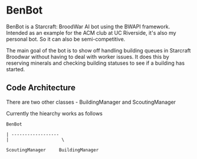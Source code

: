 BenBot
==========

BenBot is a Starcraft: BroodWar AI bot using the BWAPI framework. Intended as an example for the ACM club at UC Riverside,
it's also my personal bot. So it can also be semi-competitive.

The main goal of the bot is to show off handling building queues in Starcraft Broodwar without having to deal with
worker issues. It does this by reserving minerals and checking building statuses to see if a building has started.


Code Architecture
---------

There are two other classes - BuildingManager and ScoutingManager

Currently the hiearchy works as follows

    BenBot 
	
	| ------------------
	|                    \
	
    ScoutingManager     BuildingManager
	
